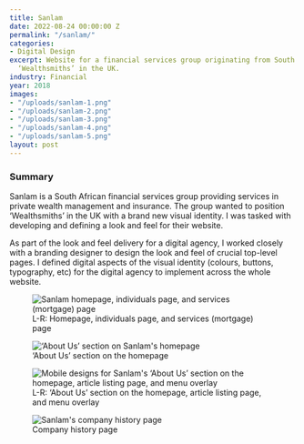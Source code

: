 ```yaml
---
title: Sanlam
date: 2022-08-24 00:00:00 Z
permalink: "/sanlam/"
categories:
- Digital Design
excerpt: Website for a financial services group originating from South Africa, positioning
  ‘Wealthsmiths’ in the UK.
industry: Financial
year: 2018
images:
- "/uploads/sanlam-1.png"
- "/uploads/sanlam-2.png"
- "/uploads/sanlam-3.png"
- "/uploads/sanlam-4.png"
- "/uploads/sanlam-5.png"
layout: post
---
```


### Summary

Sanlam is a South African financial services group providing services in private wealth management and insurance. The group wanted to position ‘Wealthsmiths’ in the UK with a brand new visual identity. I was tasked with developing and defining a look and feel for their website.

As part of the look and feel delivery for a digital agency, I worked closely with a branding designer to design the look and feel of crucial top-level pages. I defined digital aspects of the visual identity (colours, buttons, typography, etc) for the digital agency to implement across the whole website.

<figure>
    <img src="/uploads/sanlam-2.png" alt="Sanlam homepage, individuals page, and services (mortgage) page">
     <figcaption>L-R: Homepage, individuals page, and services (mortgage) page</figcaption>
</figure>

<figure>
    <img src="/uploads/sanlam-3.png" alt="‘About Us’ section on Sanlam's homepage">
     <figcaption>‘About Us’ section on the homepage</figcaption>
</figure>

<figure>
    <img src="/uploads/sanlam-4.png" alt="Mobile designs for Sanlam's ‘About Us’ section on the homepage, article listing page, and menu overlay">
     <figcaption>L-R: ‘About Us’ section on the homepage, article listing page, and menu overlay</figcaption>
</figure>

<figure>
    <img src="/uploads/sanlam-3.png" alt="Sanlam's company history page">
     <figcaption>Company history page</figcaption>
</figure>